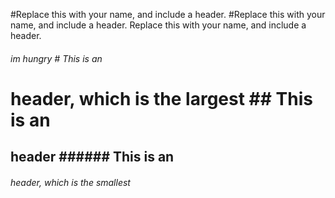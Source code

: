 #Replace this with your name, and include a header.
#Replace this with your name, and include a header.
Replace this with your name, and include a header.
<h6> im hungry 
# This is an <h1> header, which is the largest
## This is an <h2> header
###### This is an <h6> header, which is the smallest

